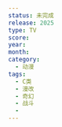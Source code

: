 ```yaml
---
status: 未完成
release: 2025
type: TV
score:
year:
month:
category:
  - 动漫
tags:
  - C类
  - 漫改
  - 奇幻
  - 战斗
  - 
---
```

